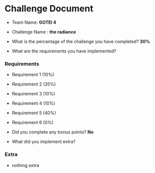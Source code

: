 # Challenge Document

- Team Name: **GOTEI 4**
- Challenge Name : **the radiance**

- What is the percentage of the challenge you have completed? **30%**

- What are the requirements you have implemented?

### Requirements

- Requirement 1 (10%)
- Requirement 2 (35%)
- Requirement 3 (10%)
- Requirement 4 (10%)
- Requirement 5 (40%)
- Requirement 6 (0%)

- Did you complete any bonus points? **No**

- What did you implement extra?

### Extra

- nothing extra
